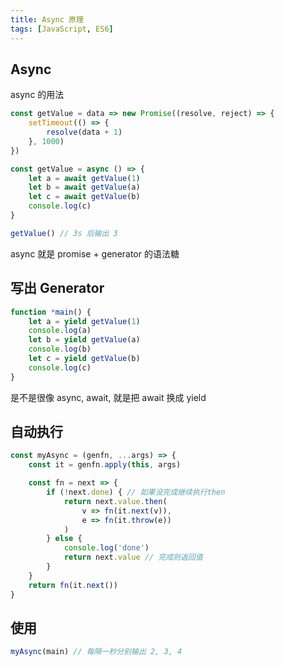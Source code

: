 ```yaml
---
title: Async 原理
tags: [JavaScript, ES6]
---
```


## Async

async 的用法

```js
const getValue = data => new Promise((resolve, reject) => {
    setTimeout(() => {
        resolve(data + 1)
    }, 1000)
})

const getValue = async () => {
    let a = await getValue(1)
    let b = await getValue(a)
    let c = await getValue(b)
    console.log(c)
}

getValue() // 3s 后输出 3
```

async 就是 promise + generator 的语法糖

## 写出 Generator

```js
function *main() {
    let a = yield getValue(1)
    console.log(a)
    let b = yield getValue(a)
    console.log(b)
    let c = yield getValue(b)
    console.log(c)
}
```

是不是很像 async, await, 就是把 await 换成 yield

## 自动执行

```js
const myAsync = (genfn, ...args) => {
    const it = genfn.apply(this, args)

    const fn = next => {
        if (!next.done) { // 如果没完成继续执行then
            return next.value.then(
                v => fn(it.next(v)),
                e => fn(it.throw(e))
            )
        } else {
            console.log('done')
            return next.value // 完成则返回值
        }
    }
    return fn(it.next())
}
```

## 使用

```js
myAsync(main) // 每隔一秒分别输出 2, 3, 4
```

